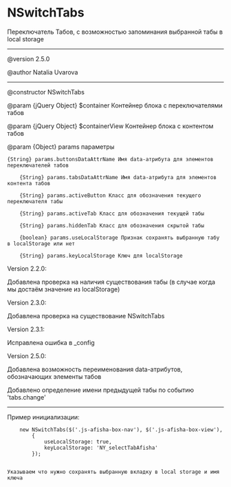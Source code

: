 NSwitchTabs
===========

Переключатель Табов, с возможностью запоминания выбранной табы в local storage

---

@version 2.5.0

@author Natalia Uvarova
 
---
@constructor NSwitchTabs

@param {jQuery Object} $container Контейнер блока с переключателями табов

@param {jQuery Object} $containerView Контейнер блока с контентом табов

@param {Object} params параметры

	{String} params.buttonsDataAttrName Имя data-атрибута для элементов переключателей табов
		
        {String} params.tabsDataAttrName Имя data-атрибута для элементов контента табов
        
        {String} params.activeButton Класс для обозначения текущего переключателя табы
        
        {String} params.activeTab Класс для обозначения текущей табы
        
        {String} params.hiddenTab Класс для обозначения скрытой табы
        
        {boolean} params.useLocalStorage Признак сохранять выбранную табу в localStorage или нет
        
        {String} params.keyLocalStorage Ключ для localStorage

Version 2.2.0:

Добавлена проверка на наличия существования табы (в случае когда мы достаём значение из localStorage)

Version 2.3.0:

Добавлена проверка на существование NSwitchTabs

Version 2.3.1:

Исправлена ошибка в _config 

Version 2.5.0:

Добавлена возможность переименования data-атрибутов, обозначающих элементы табов

Добавлено определение имени предыдущей табы по событию 'tabs.change'

---

Пример инициализации:

        new NSwitchTabs($('.js-afisha-box-nav'), $('.js-afisha-box-view'),
            {
                useLocalStorage: true, 
                keyLocalStorage: 'NY_selectTabAfisha'
            });


	Указываем что нужно сохранять выбранную вкладку в local storage и имя ключа            
          
  
